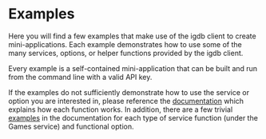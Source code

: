 # Examples

Here you will find a few examples that make use of the igdb client to create
mini-applications. Each example demonstrates how to use some of the many 
services, options, or helper functions provided by the igdb client.

Every example is a self-contained mini-application that can be built and run
from the command line with a valid API key. 

If the examples do not sufficiently demonstrate how to use the service or
option you are interested in, please reference the [documentation](https://godoc.org/github.com/Henry-Sarabia/igdb)
which explains how each function works. In addition, there are a few trivial
[examples](https://godoc.org/github.com/Henry-Sarabia/igdb#pkg-examples) in the
documentation for each type of service function (under the Games service) and 
functional option.